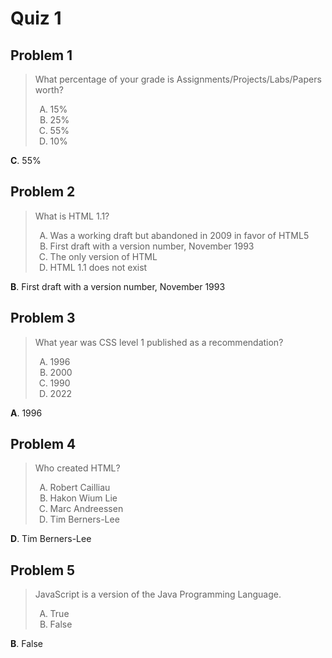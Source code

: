 <style type="text/css">ol { list-style-type: upper-alpha; }</style>

# Quiz 1

## Problem 1

> What percentage of your grade is Assignments/Projects/Labs/Papers worth?
>
> 1. 15%
> 2. 25%
> 3. 55%
> 4. 10%

**C**. 55%

## Problem 2

> What is HTML 1.1?
>
> 1. Was a working draft but abandoned in 2009 in favor of HTML5
> 2. First draft with a version number, November 1993
> 3. The only version of HTML
> 4. HTML 1.1 does not exist

**B**. First draft with a version number, November 1993

## Problem 3

> What year was CSS level 1 published as a recommendation?
>
> 1. 1996
> 2. 2000
> 3. 1990
> 4. 2022

**A**. 1996

## Problem 4

> Who created HTML?
>
> 1. Robert Cailliau
> 2. Hakon Wium Lie
> 3. Marc Andreessen
> 4. Tim Berners-Lee

**D**. Tim Berners-Lee

## Problem 5

> JavaScript is a version of the Java Programming Language.
>
> 1. True
> 2. False

**B**. False
